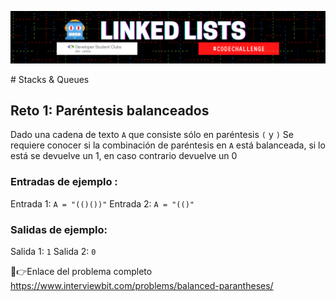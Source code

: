 <p align="center">
  <img src="../images/linkedLists.png" width="920">
</p>
# Stacks & Queues

## Reto 1: Paréntesis balanceados

Dado una cadena de texto `A` que consiste sólo en paréntesis `(` y `)`
Se requiere conocer si la combinación de paréntesis en `A` está balanceada, si lo está se devuelve un 1, en caso contrario devuelve un 0

### Entradas de ejemplo :
Entrada 1:
``
A = "(()())"
``
Entrada 2:
``
A = "(()"
``
### Salidas de ejemplo:
Salida 1:
``
1
``
Salida 2:
``
0
``

🔗👉Enlace del problema completo https://www.interviewbit.com/problems/balanced-parantheses/
